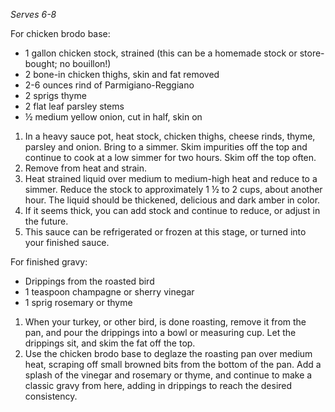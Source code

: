 <em>Serves 6-8</em>

<div class="strong">For chicken brodo base:</div>
<ul>
  <li>1 gallon chicken stock, strained (this can be a homemade stock or store-bought; no bouillon!)
  <li>2 bone-in chicken thighs, skin and fat removed
  <li>2-6 ounces rind of Parmigiano-Reggiano
  <li>2 sprigs thyme
  <li>2 flat leaf parsley stems
  <li>½ medium yellow onion, cut in half, skin on
</ul>
 
<ol>
  <li>In a heavy sauce pot, heat stock, chicken thighs, cheese rinds, thyme, parsley and onion. Bring to a simmer. Skim impurities off the top and continue to cook at a low simmer for two hours. Skim off the top often.
  <li>Remove from heat and strain.  
  <li>Heat strained liquid over medium to medium-high heat and reduce to a simmer. Reduce the stock to approximately 1 ½  to 2 cups, about another hour. The liquid should be thickened, delicious and dark amber in color.
  <li>If it seems thick, you can add stock and continue to reduce, or adjust in the future. 
  <li>This sauce can be refrigerated or frozen at this stage, or turned into your finished sauce.
</ol>

<div class="strong">For finished gravy:</div>
<ul>
  <li>Drippings from the roasted bird
  <li>1 teaspoon champagne or sherry vinegar
  <li>1 sprig rosemary or thyme
</ul>

<ol>
  <li>When your turkey, or other bird, is done roasting, remove it from the pan, and pour the drippings into a bowl or measuring cup. Let the drippings sit, and skim the fat off the top. 
  <li>Use the chicken brodo base to deglaze the roasting pan over medium heat, scraping off small browned bits from the bottom of the pan. Add a splash of the vinegar and rosemary or thyme, and continue to make a classic gravy from here, adding in drippings to reach the desired consistency. 
</ol>